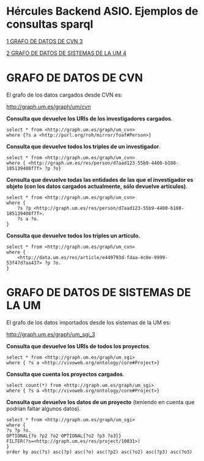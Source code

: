# Hércules Backend ASIO. Ejemplos de consultas sparql

[1 GRAFO DE DATOS DE CVN 3](#grafo-de-datos-de-cvn)

[2 GRAFO DE DATOS DE SISTEMAS DE LA UM
4](#grafo-de-datos-de-sistemas-de-la-um)

GRAFO DE DATOS DE CVN
=====================

El grafo de los datos cargados desde CVN es:

http://graph.um.es/graph/um/cvn

**Consulta que devuelve los URIs de los investigadores cargados**.

	select * from <http://graph.um.es/graph/um_cvn>
	where {?s a <http://purl.org/roh/mirror/foaf#Person>}

**Consulta que devuelve todos los triples de un investigador**.

	select * from <http://graph.um.es/graph/um_cvn>
	where { <http://graph.um.es/res/person/d7aad123-55b9-4400-b108-185139408f7f> ?p ?o}

**Consulta que devuelve todas las entidades de las que el investigador
es objeto (**con los datos cargados actualmente, sólo devuelve
artículos**)**.

	select * from <http://graph.um.es/graph/um_cvn>
	where {
		?s ?p <http://graph.um.es/res/person/d7aad123-55b9-4400-b108-185139408f7f>.
		?s a ?o.
	}

**Consulta que devuelve todos los triples un artículo.**

	select * from <http://graph.um.es/graph/um_cvn>
	where {
		<http://data.um.es/res/article/e449793d-fdaa-4c0e-9999-53f47d7aa437> ?p ?o.
	}

GRAFO DE DATOS DE SISTEMAS DE LA UM
===================================

El grafo de los datos importados desde los sistemas de la UM es:

http://graph.um.es/graph/um_sgi_3

**Consulta que devuelve los URIs de todos los proyectos**.

	select * from <http://graph.um.es/graph/um_sgi>
	where { ?s a <http://vivoweb.org/ontology/core#Project>}

**Consulta que cuenta los proyectos cargados**.

	select count(*) from <http://graph.um.es/graph/um_sgi>
	where { ?s a <http://vivoweb.org/ontology/core#Project>}

**Consulta que devuelve los datos de un proyecto** (teniendo en cuenta
que podrían faltar algunos datos).

	select * from <http://graph.um.es/graph/um_sgi>
	where {
	?s ?p ?o.
	OPTIONAL{?o ?p2 ?o2 OPTIONAL{?o2 ?p3 ?o3}}
	FILTER(?s=<http://graph.um.es/res/project/10031>)
	}
	order by asc(?s) asc(?p) asc(?o) asc(?p2) asc(?o2) asc(?p3) asc(?o3)
